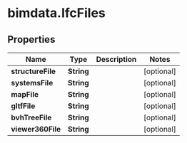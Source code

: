 # bimdata.IfcFiles

## Properties
Name | Type | Description | Notes
------------ | ------------- | ------------- | -------------
**structureFile** | **String** |  | [optional] 
**systemsFile** | **String** |  | [optional] 
**mapFile** | **String** |  | [optional] 
**gltfFile** | **String** |  | [optional] 
**bvhTreeFile** | **String** |  | [optional] 
**viewer360File** | **String** |  | [optional] 


